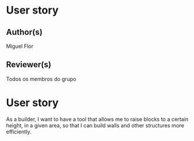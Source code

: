# User story
## Author(s)
Miguel Flor
## Reviewer(s)
Todos os membros do grupo
# User story
As a builder,
I want to have a tool that allows me to raise blocks to a certain height, in a given area, so that I can build
walls and other structures more efficiently.